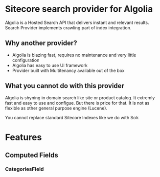 # Sitecore search provider for Algolia

Algolia is a Hosted Search API that delivers instant and relevant results. Search Provider implements crawling part of index integration.

## Why another provider?

* Algolia is blazing fast, requires no maintenance and very little configuration
* Algolia has easy to use UI framework
* Provider built with Multitenancy available out of the box


## What you cannot do with this provider

Algolia is shyning in domain search like site or product catalog. It extremly fast and easy to use and configue. But there is price for that. It is not as flexible as other general purpose engine (Lucene). 

You cannot replace standard Sitecore Indexes like we do with Solr.

 
# Features


## Computed Fields

### CategoriesField